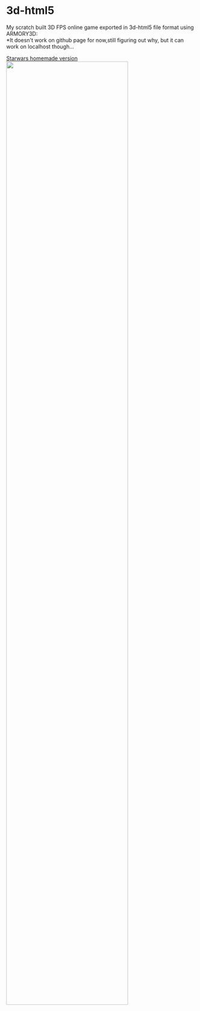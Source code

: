 # 3d-html5
My scratch built 3D FPS online game exported in 3d-html5 file format using ARMORY3D:
<BR>*It doesn't work on github page for now,still figuring out why, but it can work on localhost though...
<p>
<a href="#" target="_blank" onclick="window.open('https://osernchang.github.io/ArmoryTest/build_template _1_/html5/index.html');" >Starwars homemade version</a>
  <BR><img src="https://github.com/osernchang/ArmoryTest/blob/main/img/preview.png?raw=true" style="width:80%;height:auto" >
</p>
